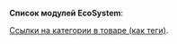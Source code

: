 **Список модулей EcoSystem**:

[Ссылки на категории в товаре (как теги)](./CategoriesAsTags/README.md).